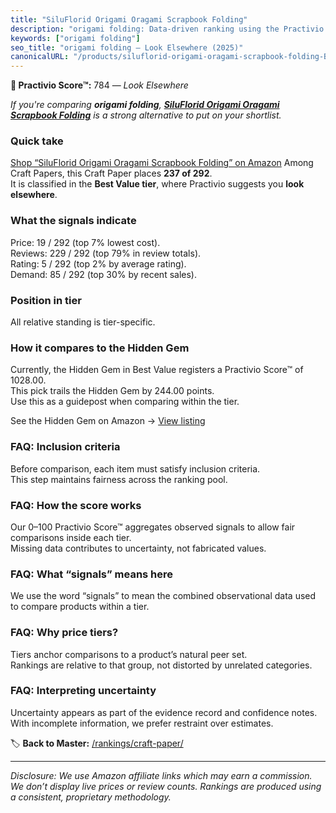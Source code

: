 ```yaml
---
title: "SiluFlorid Origami Oragami Scrapbook Folding"
description: "origami folding: Data-driven ranking using the Practivio Score™. Positioned by quality, value, demand, findability, momentum."
keywords: ["origami folding"]
seo_title: "origami folding — Look Elsewhere (2025)"
canonicalURL: "/products/siluflorid-origami-oragami-scrapbook-folding-B0F3CNWRVH/"
---
```


**🚫 Practivio Score™:** 784 — _Look Elsewhere_


*If you're comparing **origami folding**, **[SiluFlorid Origami Oragami Scrapbook Folding](https://www.amazon.com/dp/B0F3CNWRVH?tag=practivio-20)** is a strong alternative to put on your shortlist.*
### Quick take
[Shop “SiluFlorid Origami Oragami Scrapbook Folding” on Amazon](https://www.amazon.com/dp/B0F3CNWRVH?tag=practivio-20)
Among Craft Papers, this Craft Paper places **237 of 292**.  
It is classified in the **Best Value tier**, where Practivio suggests you **look elsewhere**.

### What the signals indicate
Price: 19 / 292 (top 7% lowest cost).  
Reviews: 229 / 292 (top 79% in review totals).  
Rating: 5 / 292 (top 2% by average rating).  
Demand: 85 / 292 (top 30% by recent sales).

### Position in tier
All relative standing is tier-specific.

### How it compares to the Hidden Gem
Currently, the Hidden Gem in Best Value registers a Practivio Score™ of 1028.00.  
This pick trails the Hidden Gem by 244.00 points.  
Use this as a guidepost when comparing within the tier.  

See the Hidden Gem on Amazon → [View listing](https://www.amazon.com/dp/B00178QQJ8?tag=practivio-20)

### FAQ: Inclusion criteria
Before comparison, each item must satisfy inclusion criteria.  
This step maintains fairness across the ranking pool.

### FAQ: How the score works
Our 0–100 Practivio Score™ aggregates observed signals to allow fair comparisons inside each tier.  
Missing data contributes to uncertainty, not fabricated values.

### FAQ: What “signals” means here
We use the word “signals” to mean the combined observational data used to compare products within a tier.

### FAQ: Why price tiers?
Tiers anchor comparisons to a product’s natural peer set.  
Rankings are relative to that group, not distorted by unrelated categories.

### FAQ: Interpreting uncertainty
Uncertainty appears as part of the evidence record and confidence notes.  
With incomplete information, we prefer restraint over estimates.


🏷️ **Back to Master:** [/rankings/craft-paper/](/rankings/craft-paper/)

---
_Disclosure: We use Amazon affiliate links which may earn a commission. We don’t display live prices or review counts. Rankings are produced using a consistent, proprietary methodology._
